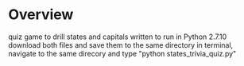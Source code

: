 # Overview

quiz game to drill states and capitals written to run in Python 2.7.10
download both files and save them to the same directory
in terminal, navigate to the same direcory and type "python states_trivia_quiz.py"
